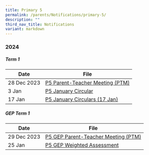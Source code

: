 ```yaml
---
title: Primary 5
permalink: /parents/Notifications/primary-5/
description: ""
third_nav_title: Notifications
variant: markdown
---
```

### **2024**

##### Term 1

| Date| File | 
| -------- | -------- |
|28 Dec 2023|[P5 Parent-Teacher Meeting (PTM)](/files/Notification%202024/P5/RGPS_N24_P5_001.pdf)|
|3 Jan|[P5 January Circular](/files/Notification%202024/P5/RGPS_N24_P5_002_P5_January_Circulars.pdf)|
|17 Jan|[P5 January Circulars (17 Jan)](/files/Notification%202024/P5/RGPS_N24_P5_008_P5_January_Circulars__17_January_.pdf)|

##### GEP Term 1

| Date| File | 
| -------- | -------- |
|29 Dec 2023|[P5 GEP Parent-Teacher Meeting (PTM)](/files/Notification%202024/P5%20GEP/RGPS_P5_GEP_N24_002.pdf)|
|25 Jan|[P5 GEP Weighted Assessment](/files/Notification%202024/P5%20GEP/RGPS_N24_P5_GEP_009_2024_Primary_5_GEP_Weighted_Assessment_Schedule.pdf)|